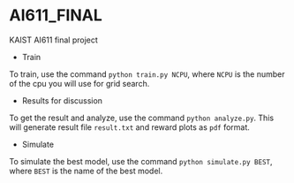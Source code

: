 # AI611_FINAL
KAIST AI611 final project

- Train

To train, use the command `python train.py NCPU`, where `NCPU` is the number
of the cpu you will use for grid search.

- Results for discussion

To get the result and analyze, use the command `python analyze.py`.
This will generate result file `result.txt` and reward plots as `pdf` format.

- Simulate

To simulate the best model, use the command `python simulate.py BEST`, where
`BEST` is the name of the best model.

